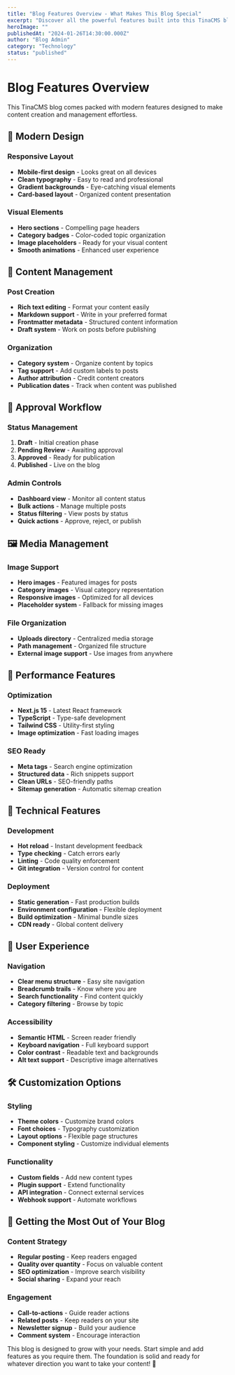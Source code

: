 ```yaml
---
title: "Blog Features Overview - What Makes This Blog Special"
excerpt: "Discover all the powerful features built into this TinaCMS blog, from content management to responsive design."
heroImage: ""
publishedAt: "2024-01-26T14:30:00.000Z"
author: "Blog Admin"
category: "Technology"
status: "published"
---
```


# Blog Features Overview

This TinaCMS blog comes packed with modern features designed to make content creation and management effortless.

## 🎨 Modern Design

### Responsive Layout
- **Mobile-first design** - Looks great on all devices
- **Clean typography** - Easy to read and professional
- **Gradient backgrounds** - Eye-catching visual elements
- **Card-based layout** - Organized content presentation

### Visual Elements
- **Hero sections** - Compelling page headers
- **Category badges** - Color-coded topic organization
- **Image placeholders** - Ready for your visual content
- **Smooth animations** - Enhanced user experience

## 📝 Content Management

### Post Creation
- **Rich text editing** - Format your content easily
- **Markdown support** - Write in your preferred format
- **Frontmatter metadata** - Structured content information
- **Draft system** - Work on posts before publishing

### Organization
- **Category system** - Organize content by topics
- **Tag support** - Add custom labels to posts
- **Author attribution** - Credit content creators
- **Publication dates** - Track when content was published

## 🔄 Approval Workflow

### Status Management
1. **Draft** - Initial creation phase
2. **Pending Review** - Awaiting approval
3. **Approved** - Ready for publication
4. **Published** - Live on the blog

### Admin Controls
- **Dashboard view** - Monitor all content status
- **Bulk actions** - Manage multiple posts
- **Status filtering** - View posts by status
- **Quick actions** - Approve, reject, or publish

## 🖼️ Media Management

### Image Support
- **Hero images** - Featured images for posts
- **Category images** - Visual category representation
- **Responsive images** - Optimized for all devices
- **Placeholder system** - Fallback for missing images

### File Organization
- **Uploads directory** - Centralized media storage
- **Path management** - Organized file structure
- **External image support** - Use images from anywhere

## 🚀 Performance Features

### Optimization
- **Next.js 15** - Latest React framework
- **TypeScript** - Type-safe development
- **Tailwind CSS** - Utility-first styling
- **Image optimization** - Fast loading images

### SEO Ready
- **Meta tags** - Search engine optimization
- **Structured data** - Rich snippets support
- **Clean URLs** - SEO-friendly paths
- **Sitemap generation** - Automatic sitemap creation

## 🔧 Technical Features

### Development
- **Hot reload** - Instant development feedback
- **Type checking** - Catch errors early
- **Linting** - Code quality enforcement
- **Git integration** - Version control for content

### Deployment
- **Static generation** - Fast production builds
- **Environment configuration** - Flexible deployment
- **Build optimization** - Minimal bundle sizes
- **CDN ready** - Global content delivery

## 📱 User Experience

### Navigation
- **Clear menu structure** - Easy site navigation
- **Breadcrumb trails** - Know where you are
- **Search functionality** - Find content quickly
- **Category filtering** - Browse by topic

### Accessibility
- **Semantic HTML** - Screen reader friendly
- **Keyboard navigation** - Full keyboard support
- **Color contrast** - Readable text and backgrounds
- **Alt text support** - Descriptive image alternatives

## 🛠️ Customization Options

### Styling
- **Theme colors** - Customize brand colors
- **Font choices** - Typography customization
- **Layout options** - Flexible page structures
- **Component styling** - Customize individual elements

### Functionality
- **Custom fields** - Add new content types
- **Plugin support** - Extend functionality
- **API integration** - Connect external services
- **Webhook support** - Automate workflows

## 🎯 Getting the Most Out of Your Blog

### Content Strategy
- **Regular posting** - Keep readers engaged
- **Quality over quantity** - Focus on valuable content
- **SEO optimization** - Improve search visibility
- **Social sharing** - Expand your reach

### Engagement
- **Call-to-actions** - Guide reader actions
- **Related posts** - Keep readers on your site
- **Newsletter signup** - Build your audience
- **Comment system** - Encourage interaction

This blog is designed to grow with your needs. Start simple and add features as you require them. The foundation is solid and ready for whatever direction you want to take your content! 🚀
